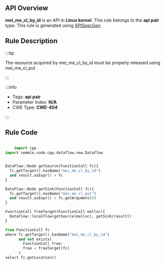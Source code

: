 ---
---


## API Overview
**mei_me_cl_by_id** is an API in **Linux kernel**. This rule belongs to the **api pair** type. This rule is generated using [APISpecGen](../../tools/APISpecGen).
## Rule Description

:::tip

The resource acquired by mei_me_cl_by_id must be properly released using mei_me_cl_put

:::

:::info

- Tags: **api pair**
- Parameter Index: **N/A**
- CWE Type: **CWE-404**

:::

## Rule Code
```python

    import cpp
import semmle.code.cpp.dataflow.new.DataFlow


DataFlow::Node getSource(FunctionCall fc){
  fc.getTarget().hasName("mei_me_cl_by_id")
  and result.asExpr() = fc
}

DataFlow::Node getSink(FunctionCall fc){
  fc.getTarget().hasName("mei_me_cl_put")
  and result.asExpr() = fc.getArgument(0)
}

FunctionCall freeTarget(FunctionCall malloc){
  DataFlow::localFlow(getSource(malloc), getSink(result))
}

from FunctionCall fc
where fc.getTarget().hasName("mei_me_cl_by_id")
      and not exists(
        FunctionCall free| 
        free = freeTarget(fc)
      )
select fc.getLocation()

    
```